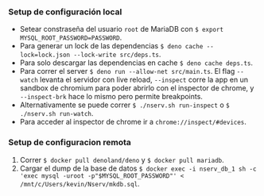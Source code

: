 ### Setup de configuración local
- Setear constraseña del usuario `root` de  MariaDB con `$ export MYSQL_ROOT_PASSWORD=PASSWORD`.
- Para generar un lock de las dependencias `$ deno cache --lock=lock.json --lock-write src/deps.ts`.
- Para solo descargar las dependencias en cache `$ deno cache deps.ts`.
- Para correr el server `$ deno run --allow-net src/main.ts`. El flag `--watch` levanta el servidor con live reload, `--inspect` corre la app en un sandbox de chromium para poder abrirlo con el inspector de chrome, y `--inspect-brk` hace lo mismo pero permite breakpoints.
- Alternativamente se puede correr `$ ./nserv.sh run-inspect` o `$ ./nserv.sh run-watch`.
- Para acceder al inspector de chrome ir a `chrome://inspect/#devices`.

### Setup de configuracion remota
1. Correr `$ docker pull denoland/deno` y `$ docker pull mariadb`.
2. Cargar el dump de la base de datos `$ docker exec -i nserv_db_1 sh -c 'exec mysql -uroot -p"$MYSQL_ROOT_PASSWORD"' < /mnt/c/Users/kevin/Nserv/mkdb.sql`.